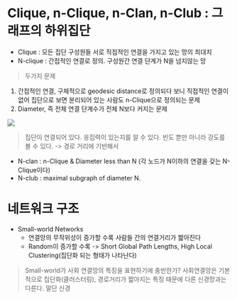 


# Clique, n-Clique, n-Clan, n-Club : 그래프의 하위집단

* Clique : 모든 집단 구성원들 서로 직접적인 연결을 가지고 있는 망의 최대치
* N-clique : 간접적인 연결로 정의. 구성원간 연결 단계가 N을 넘지않는 망

> 두가지 문제
1. 간접적인 연결, 구체적으로 geodesic distance로 정의되다 보니 직접적인 연결이 없어 집단으로 보면 분리되어 있는 사람도 n-Clique으로 정의되는 문제
2. Diameter, 즉 전체 연결 단계수가 전체 N보다 커지는 문제
<image src="/images/clique1.PNG">


> 집단이 연결되어 있다. 응집력이 있는지를 알 수 있다.
> 빈도 뿐만 아니라 강도를 볼 수 있다. -> 경로 거리에 기반해서

* N-clan : n-Clique & Diameter less than N (각 노드가 N이하의 연결을 갖는 N-Clique이다)
* N-club : maximal subgraph of diameter N.

# 네트워크 구조

* Small-world Networks
	* 연결망의 무작위성이 증가할 수록 사람들 간의 연결거리가 짧아진다
	* Random이 증가할 수록 -> Short Global Path Lengths, High Local Clustering(집단화 되는 형태가 나타난다)

> Small-world가 사회 연결망의 특징을 표현하기에 충반한가?
사회연결망은 기본적으로 집단화(클러스터링), 경로거리가 짧아지는 특징 때문에 다른 신경망과는 다른다. 말단 신경
<!--stackedit_data:
eyJoaXN0b3J5IjpbLTI5NDE1ODY0OSwtMTcyNzI4OTQ5NywtNz
YxMzg3NDg0LDc0MTQzNzY3N119
-->